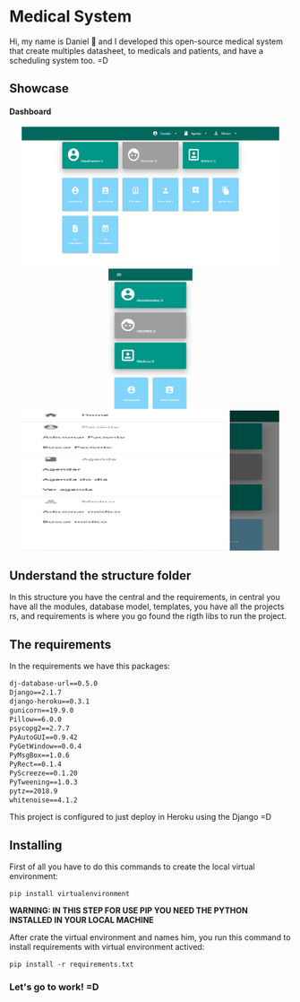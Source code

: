 # Medical System

Hi, my name is Daniel :wave: and I developed this open-source medical system that create multiples datasheet, to medicals and patients, and have a scheduling system too. =D

## Showcase

#### Dashboard

<p align="center">
    <img width="460" height="250" src="./imagesToShow/dashboard.PNG">
    <img width="150" height="250" src="./imagesToShow/seeMobile.PNG">
    <img width="460" height="250" src="./imagesToShow/menuSeeMobile.PNG">
</p>

## Understand the structure folder

In this structure you have the central and the requirements, in central you have all the modules, database model, templates, you have all the projects rs, and requirements is where you go found the rigth libs to run the project.

## The requirements

In the requirements we have this packages:

```
dj-database-url==0.5.0
Django==2.1.7
django-heroku==0.3.1
gunicorn==19.9.0
Pillow==6.0.0
psycopg2==2.7.7
PyAutoGUI==0.9.42
PyGetWindow==0.0.4
PyMsgBox==1.0.6
PyRect==0.1.4
PyScreeze==0.1.20
PyTweening==1.0.3
pytz==2018.9
whitenoise==4.1.2
```

This project is configured to just deploy in Heroku using the Django =D

## Installing

First of all you have to do this commands to create the local virtual environment:

```
pip install virtualenvironment
```

**WARNING: IN THIS STEP FOR USE PIP YOU NEED THE PYTHON INSTALLED IN YOUR LOCAL MACHINE**

After crate the virtual environment and names him, you run this command to install requirements with virtual environment actived:

```
pip install -r requirements.txt
```

### Let's go to work! =D

